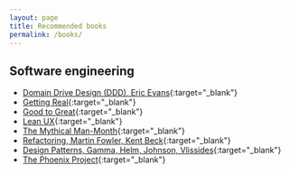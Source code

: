 ```yaml
---
layout: page
title: Recommended books
permalink: /books/
---
```


<!-- TODO: Write a little about each one. -->
<!-- TODO: Link to both A.com and A.de -->

## Software engineering
- [Domain Drive Design (DDD), Eric Evans](https://www.oreilly.com/library/view/domain-driven-design-tackling/0321125215/){:target="_blank"}
- [Getting Real](https://basecamp.com/books/getting-real){:target="_blank"}
- [Good to Great](https://www.amazon.de/dp/0066620996){:target="_blank"}
- [Lean UX](https://www.amazon.de/Jeff-Gothelf/dp/1491953608){:target="_blank"}
- [The Mythical Man-Month](https://www.amazon.de/Mythical-Man-Month-Essays-Software-Engineering/dp/0201835959){:target="_blank"}
- [Refactoring, Martin Fowler, Kent Beck](https://martinfowler.com/books/refactoring.html){:target="_blank"}
- [Design Patterns, Gamma, Helm, Johnson, Vlissides](https://en.wikipedia.org/wiki/Design_Patterns){:target="_blank"}
- [The Phoenix Project](https://www.goodreads.com/book/show/17255186-the-phoenix-project){:target="_blank"}